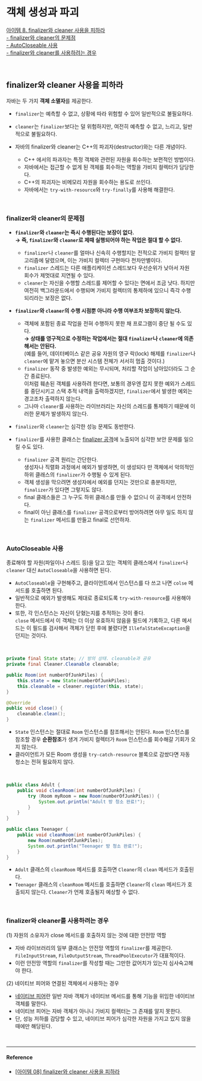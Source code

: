 # 객체 생성과 파괴

[아이템 8. finalizer와 cleaner 사용을 피하라](#finalizer와-cleaner-사용을-피하라)  
[- finalizer와 cleaner의 문제점](#finalizer와-cleaner의-문제점)  
[- AutoCloseable 사용](#AutoCloseable-사용)  
[- finalizer와 cleaner를 사용하려는 경우](#finalizer와-cleaner를-사용하려는-경우)

<br>

## finalizer와 cleaner 사용을 피하라

자바는 두 가지 **객체 소멸자**를 제공한다.

- `finalizer`는 예측할 수 없고, 상황에 따라 위험할 수 있어 일반적으로 불필요하다.
- `cleaner`는 `finalizer`보다는 덜 위험하지만, 여전히 예측할 수 없고, 느리고, 일반적으로 불필요하다.


- 자바의 finalizer와 cleaner는 C++의 파괴자(destructor)와는 다른 개념이다.
    - C++ 에서의 파과자는 특정 객체와 관련된 자원을 회수하는 보편적인 방법이다.
    - 자바에서는 접근할 수 없게 된 객체를 회수하는 역할을 가비지 컬렉터가 담당한다.
    - C++의 파괴자는 비메모리 자원을 회수하는 용도로 쓰인다.
    - 자바에서는 `try-with-resource`와 `try-finally`를 사용해 해결한다.


<br>


### finalizer와 cleaner의 문제점

- **`finalizer`와 `cleaner`는 즉시 수행된다는 보장이 없다.**  
  **→ 즉, `finalizer`와 `cleaner`로 제때 실행되어야 하는 작업은 절대 할 수 없다.**

    - `finalizer`나 `cleaner`를 얼마나 신속히 수행할지는 전적으로 가비지 컬렉터 알고리즘에 달렸으며, 이는 가비지 컬렉터 구현마다 천차만별이다.
    - `finalizer` 스레드는 다른 애플리케이션 스레드보다 우선순위가 낮아서 자원 회수가 제멋대로 지연될 수 있다.
    - `cleaner`는 자신을 수행할 스레드를 제어할 수 있다는 면에서 조금 낫다. 하지만 여전히 백그라운드에서 수행되며 가비지 컬렉터의 통제하에 있으니 즉각 수행되리라는 보장은 없다.


- **`finalizer`와 `cleaner`의 수행 시점뿐 아니라 수행 여부조차 보장하지 않는다.**
    - 객체에 포함된 종료 작업을 전혀 수행하지 못한 채 프로그램이 중단 될 수도 있다.  
      **→ 상태를 영구적으로 수정하는 작업에서는 절대 `finalizer`나 `cleaner`에 의존해서는 안된다.**  
      (예를 들어, 데이터베이스 같은 공유 자원의 영구 락(lock) 해제를 `finalizer`나 `cleaner`에 맡겨 놓으면 분산 시스템 전체가 서서히 멈출 것이다.)
    - `finalizer` 동작 중 발생한 예외는 무시되며, 처리할 작업이 남아있더라도 그 순간 종료된다.  
      이처럼 훼손된 객체를 사용하려 한다면, 보통의 경우엔 잡지 못한 예외가 스레드를 중단시키고 스택 추적 내역을 출력하겠지만, `finalizer`에서 발생한 예외는 경고조차 출력하지 않는다.
    - 그나마 `cleaner`를 사용하는 라이브러리는 자신의 스레드를 통제하기 때문에 이러한 문제가 발생하지 않는다.


- `finalizer`와 `cleaner`는 심각한 성능 문제도 동반한다.


- `finalizer`를 사용한 클래스는 [finalizer 공격](https://github.com/pageprologue/study-effective-java/blob/main/heejin/src/test/java/study/heejin/chapter2/Item8Test.java#LC24)에 노출되어 심각한 보안 문제를 일으킬 수도 있다.
    - `finalizer` 공격 원리는 간단한다.  
      생성자나 직렬화 과정에서 예외가 발생하면, 이 생성되다 만 객체에서 악의적인 하위 클래스의 `finalizer`가 수행될 수 있게 된다.
    - 객체 생성을 막으려면 생성자에서 예외를 던지는 것만으로 충분하지만, `finalizer`가 있다면 그렇지도 않다.
    - final 클래스들은 그 누구도 하위 클래스를 만들 수 없으니 이 공격에서 안전하다.
    - final이 아닌 클래스를 `finalizer` 공격으로부터 방어하려면 아무 일도 하지 않는 `finalizer` 메서드를 만들고 final로 선언하자.


<br>


### AutoCloseable 사용

종료해야 할 자원(파일이나 스레드 등)을 담고 있는 객체의 클래스에서 `finalizer`나 `cleaner` 대신 `AutoCloseable`을 사용하면 된다.
  - `AutoCloseable`을 구현해주고, 클라이언트에서 인스턴스를 다 쓰고 나면 `colse` 메서드를 호출하면 된다.
  - 일반적으로 예외가 발생해도 제대로 종료되도록 `try-with-resource`를 사용해야 한다.
  - 또한, 각 인스턴스는 자신이 닫혔는지를 추적하는 것이 좋다.  
    `close` 메서드에서 이 객체는 더 이상 유효하지 않음을 필드에 기록하고, 다른 메서드는 이 필드를 검사해서 객체가 닫힌 후에 불렸다면 `IllefalStateExcaption`을 던지는 것이다.
  
  <br>
  
  ```java
  private final State state; // 방의 상태. cleanable과 공유
  private final Cleaner.Cleanable cleanable;
  
  public Room(int numberOfJunkPiles) {
      this.state = new State(numberOfJunkPiles);
      this.cleanable = cleaner.register(this, state);
  }
  
  @Override
  public void close() {
      cleanable.clean();
  }
  ```

  - `State` 인스턴스는 절대로 `Room` 인스턴스를 참조해서는 안된다. `Room` 인스턴스를 참조할 경우 **순환참조**가 생겨 가비지 컬렉터가 `Room` 인스턴스를 회수해갈 기회가 오지 않는다.
  - 클라이언트가 모든 Room 생성을 `try-catch-resource` 블록으로 감쌌다면 자동 청소는 전혀 필요하지 않다.
  
  <br>
  
  ```java
  public class Adult {
      public void cleanRoom(int numberOfJunkPiles) {
          try (Room myRoom = new Room(numberOfJunkPiles)) {
              System.out.println("Adult 방 청소 완료!");
          }
      }
  }
  ```

  ```java
  public class Teenager {
      public void cleanRoom(int numberOfJunkPiles) {
          new Room(numberOfJunkPiles);
          System.out.println("Teenager 방 청소 완료!");
      }
  }
  ```
  - `Adult` 클래스의 `cleanRoom` 메서드를 호출하면 `Cleaner`의 `clean` 메서드가 호출된다.
  - `Teenager` 클래스의 `cleanRoom` 메서드를 호출하면 `Cleaner`의 `clean` 메서드가 호출되지 않는다. `Cleaner`가 언제 호출될지 예상할 수 없다.


<br>


### finalizer와 cleaner를 사용하려는 경우  

(1) 자원의 소유자가 close 메서드를 호출하지 않는 것에 대한 안전망 역할
  - 자바 라이브러리의 일부 클래스는 안전망 역할의 `finalizer`를 제공한다.  
    `FileInputStream`, `FileOutputStream`, `ThreadPoolExecutor`가 대표적이다.
  - 이런 안전망 역할의 `finalizer`를 작성할 때는 그만한 값어치가 있는지 심사숙고해야 한다.


(2) 네이티브 피어와 연결된 객체에서 사용하는 경우
  - [네이티브 피어](https://github.com/java-squid/effective-java/issues/8#issuecomment-698310315)란 일반 자바 객체가 네이티브 메서드를 통해 기능을 위임한 네이티브 객체를 말한다.
  - 네이티브 피어는 자바 객체가 아니니 가비지 컬렉터는 그 존재를 알지 못한다.
  - 단, 성능 저하를 감당할 수 있고, 네이티브 피어가 심각한 자원을 가지고 있지 않을 때에만 해당된다.


<br>

---
#### Reference

- [[아이템 08] finalizer와 cleaner 사용을 피하라](https://github.com/java-squid/effective-java/issues/8#issuecomment-698310315)
